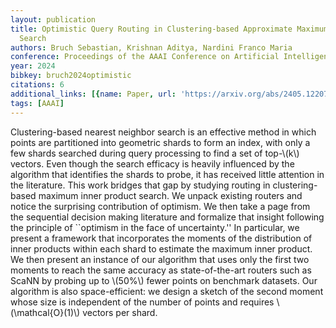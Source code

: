 ```yaml
---
layout: publication
title: Optimistic Query Routing in Clustering-based Approximate Maximum Inner Product
  Search
authors: Bruch Sebastian, Krishnan Aditya, Nardini Franco Maria
conference: Proceedings of the AAAI Conference on Artificial Intelligence
year: 2024
bibkey: bruch2024optimistic
citations: 6
additional_links: [{name: Paper, url: 'https://arxiv.org/abs/2405.12207'}]
tags: [AAAI]
---
```

Clustering-based nearest neighbor search is an effective method in which
points are partitioned into geometric shards to form an index, with only a few
shards searched during query processing to find a set of top-\\(k\\) vectors. Even
though the search efficacy is heavily influenced by the algorithm that
identifies the shards to probe, it has received little attention in the
literature. This work bridges that gap by studying routing in clustering-based
maximum inner product search. We unpack existing routers and notice the
surprising contribution of optimism. We then take a page from the sequential
decision making literature and formalize that insight following the principle
of ``optimism in the face of uncertainty.'' In particular, we present a
framework that incorporates the moments of the distribution of inner products
within each shard to estimate the maximum inner product. We then present an
instance of our algorithm that uses only the first two moments to reach the
same accuracy as state-of-the-art routers such as ScaNN by probing up to \\(50%\\)
fewer points on benchmark datasets. Our algorithm is also space-efficient: we
design a sketch of the second moment whose size is independent of the number of
points and requires \\(\mathcal\{O\}(1)\\) vectors per shard.